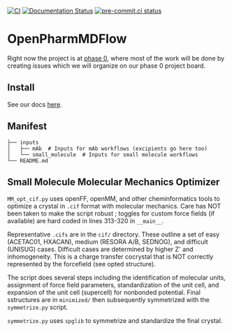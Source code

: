 [![CI](https://github.com/omsf/OpenPharmMDFlow/actions/workflows/ci.yaml/badge.svg)](https://github.com/omsf/OpenPharmMDFlow/actions/workflows/ci.yaml)
[![Documentation Status](https://readthedocs.org/projects/openpharmmdflow/badge/?version=latest)](https://openpharmmdflow.readthedocs.io/en/latest/?badge=latest)
[![pre-commit.ci status](https://results.pre-commit.ci/badge/github/omsf/OpenPharmMDFlow/main.svg)](https://results.pre-commit.ci/latest/github/omsf/OpenPharmMDFlow/main)

# OpenPharmMDFlow

Right now the project is at [phase 0](https://github.com/orgs/omsf/projects/2), where most of the work will be done by creating issues which we will organize on our phase 0 project board.

## Install

See our docs [here](https://openpharmmdflow.readthedocs.io/en/latest/install.html).

## Manifest

```
├── inputs
│   ├── mAb  # Inputs for mAb workflows (excipients go here too)
│   └── small_molecule  # Inputs for small molecule workflows
└── README.md
```



## Small Molecule Molecular Mechanics Optimizer
`MM_opt_cif.py` uses openFF, openMM, and other cheminformatics tools to optimize a crystal in `.cif` format with molecular mechanics. Care has NOT been taken to make the script robust ; toggles for custom force fields (if available) are hard coded in lines 313-320 in `__main__`.

Representative `.cifs` are in the `cif/` directory. These outline a set of easy (ACETAC01, HXACAN), medium (RESORA A/B, SEDNOG), and difficult (UNISUG) cases. Difficult cases are determined by higher Z' and inhomogeneity. This is a charge transfer cocrystal that is NOT correctly represented by the forcefield (see opted structure).

The script does several steps including the identification of molecular units, assignment of force field parameters, standardization of the unit cell, and expansion of the unit cell (supercell) for nonbonded potential. Final sstructures are in `minimized/` then subsequently symmetrized with the `symmetrize.py` script.

`symmetrize.py` uses `spglib` to symmetrize and standardize the final crystal.
